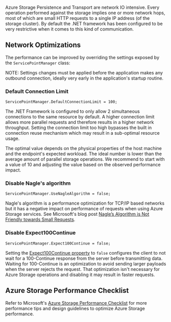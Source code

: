 Azure Storage Persistence and Transport are network IO intensive. Every operation performed against the storage implies one or more network hops, most of which are small HTTP requests to a single IP address (of the storage cluster). By default the .NET framework has been configured to be very restrictive when it comes to this kind of communication.


## Network Optimizations

The performance can be improved by overriding the settings exposed by the `ServicePointManager` class:

NOTE: Settings changes must be applied before the application makes any outbound connection, ideally very early in the application's startup routine.


### Default Connection Limit

	ServicePointManager.DefaultConnectionLimit = 100;

The .NET Framework is configured to only allow 2 simultaneous connections to the same resource by default. A higher connection limit allows more parallel requests and therefore results in a higher network throughput. Setting the connection limit too high bypasses the built in connection reuse mechanism which may result in a sub-optimal resource usage.

The optimal value depends on the physical properties of the host machine and the endpoint's expected workload. The ideal number is lower than the average amount of parallel storage operations. We recommend to start with a value of 10 and adjusting the value based on the observed performance impact.


### Disable Nagle's algorithm

	ServicePointManager.UseNagleAlgorithm = false;

Nagle's algorithm is a performance optimization for TCP/IP based networks but it has a negative impact on performance of requests when using Azure Storage services. See Microsoft's blog post [Nagle’s Algorithm is Not Friendly towards Small Requests](https://blogs.msdn.microsoft.com/windowsazurestorage/2010/06/25/nagles-algorithm-is-not-friendly-towards-small-requests/).


### Disable Expect100Continue

	ServicePointManager.Expect100Continue = false;

Setting the [Expect100Continue property](https://msdn.microsoft.com/en-us/library/system.net.servicepointmanager.expect100continue.aspx) to `false` configures the client to not wait for a 100-Continue response from the server before transmitting data. Waiting for 100-Continue is an optimization to avoid sending larger payloads when the server rejects the request. That optimization isn't necessary for Azure Storage operations and disabling it may result in faster requests.


## Azure Storage Performance Checklist

Refer to Microsoft's [Azure Storage Performance Checklist](https://azure.microsoft.com/en-us/documentation/articles/storage-performance-checklist/) for more performance tips and design guidelines to optimize Azure Storage performance.